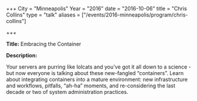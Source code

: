 +++
City = "Minneapolis"
Year = "2016"
date = "2016-10-06"
title = "Chris Collins"
type = "talk"
aliases = ["/events/2016-minneapolis/program/chris-collins"]

+++

<div class="span-15  ">
  <div class="span-15  last ">
  <p><strong>Title:</strong>
Embracing the Container
</p>

<p><strong>Description:</strong></p>

<p>
Your servers are purring like lolcats and you’ve got it all down to a science - but now everyone is talking about these new-fangled “containers”.  Learn about integrating containers into a mature environment: new infrastructure and workflows, pitfalls, “ah-ha” moments, and re-considering the last decade or two of system administration practices.</p>

  </div>
</div>

